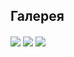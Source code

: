 ## Галерея
<img src="https://raw.githubusercontent.com/ch4rioteer/ch4rioteer-s-dotfiles/main/bspwm/bspwm_mostly_black/Screenshots/2023-11-16-175500_1920x1080_scrot.png" align="center">
<img src="https://raw.githubusercontent.com/ch4rioteer/ch4rioteer-s-dotfiles/main/bspwm/bspwm_mostly_black/Screenshots/2023-11-16-175518_1920x1080_scrot.png" align="center">
<img src="https://raw.githubusercontent.com/ch4rioteer/ch4rioteer-s-dotfiles/main/bspwm/bspwm_mostly_black/Screenshots/2023-11-16-175450_1920x1080_scrot.png" align="center">
